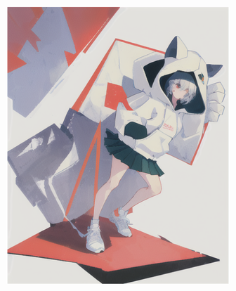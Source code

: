 

![Image](https://github.com/csx1245/AI_Project_2025_01/blob/main/ControlNet/00015-1688143811.png?raw=true)